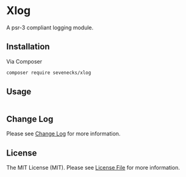 # Xlog

A psr-3 compliant logging module.

## Installation

Via Composer

```bash
composer require sevenecks/xlog
```

## Usage

```php
```

## Change Log
Please see [Change Log](CHANGELOG.md) for more information.

## License

The MIT License (MIT). Please see [License File](LICENSE.md) for more information.
